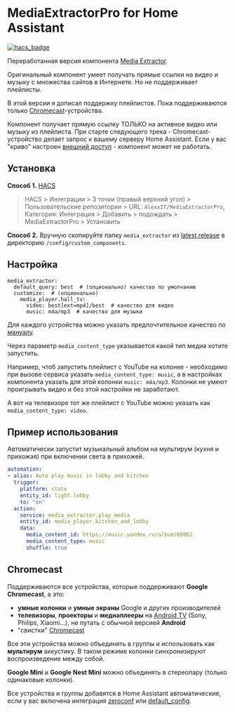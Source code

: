 # MediaExtractorPro for Home Assistant

[![hacs_badge](https://img.shields.io/badge/HACS-Custom-orange.svg)](https://github.com/custom-components/hacs)

Переработанная версия компонента [Media Extractor](https://www.home-assistant.io/integrations/media_extractor/).

Оригинальный компонент умеет получать прямые ссылки на видео и музыку с множества сайтов в Интернете. Но не поддерживает плейлисты.

В этой версии я дописал поддержку плейлистов. Пока поддерживаются только [Chromecast](https://www.home-assistant.io/integrations/cast/)-устройства.

Компонент получает прямую ссылку ТОЛЬКО на активное видео или музыку из плейлиста. При старте следующего трека - Chromecast-устройство делает запрос к вашему серверу Home Assistant. Если у вас "криво" настроен [внешний доступ](https://www.home-assistant.io/integrations/http/) - компонент может не работать.

## Установка

**Способ 1.** [HACS](https://hacs.xyz/)

> HACS > Интеграции > 3 точки (правый верхний угол) > Пользовательские репозитории > URL: `AlexxIT/MediaExtractorPro`, Категория: Интеграция > Добавить > подождать > MediaExtractorPro > Установить

**Способ 2.** Вручную скопируйте папку `media_extractor` из [latest release](https://github.com/AlexxIT/MediaExtractorPro/releases/latest) в директорию `/config/custom_components`.

## Настройка

```
media_extractor:
  default_query: best  # (опционально) качество по умолчанию
  customize:  # (опционально)
    media_player.hall_tv:
      video: best[ext=mp4]/best  # качество для видео
      music: m4a/mp3  # качество для музыки
```

Для каждого устройства можно указать предпочтительное качество по [мануалу](https://github.com/ytdl-org/youtube-dl#format-selection).

Через параметр `media_content_type` указывается какой тип медиа хотите запустить.

Например, чтоб запустить плейлист с YouTube на колонке - необходимо при вызове сервиса указать `media_content_type: music`, а в настройках компонента указать для этой колонки `music: m4a/mp3`. Колонки не умеют проигрывать видео и без этой настройки не заработают.

А вот на телевизоре тот же плейлист с YouTube можно указать как `media_content_type: video`.

## Пример использования

Автоматически запустит музыкальный альбом на мультирум (кухня и прихожая) при включении света в прихожей.

```yaml
automation:
- alias: Auto play music in lobby and kitchen
  trigger:
    platform: state
    entity_id: light.lobby
    to: "on"
  action:
    service: media_extractor.play_media
    entity_id: media_player.kitchen_and_lobby
    data:
      media_content_id: https://music.yandex.ru/album/60062
      media_content_type: music
      shuffle: true
```

## Chromecast

Поддерживаются все устройства, которые поддерживают **Google Chromecast**, а это:
- **умные колонки** и **умные экраны** Google и других производителей
- **телевизоры**, **проекторы** и **медиаплееры** на [Android TV](https://www.android.com/intl/ru_ru/tv/) (Sony, Philips, Xiaomi...), не путать с обычной версией **Android**
- "свистки" [Chromecast](https://ru.wikipedia.org/wiki/Chromecast)

Все эти устройства можно объединять в группы и использовать как **мультирум** аккустику. В таком режиме колонки синхронизируют воспроизведение между собой.

**Google Mini** и **Google Nest Mini** можно объединять в стереопару (только одинаковые колонки).

Все устройства и группы добавятся в Home Assistant автоматические, если у вас включена интеграция [zeroconf](https://www.home-assistant.io/integrations/zeroconf/) или [default_config](https://www.home-assistant.io/integrations/default_config/).
